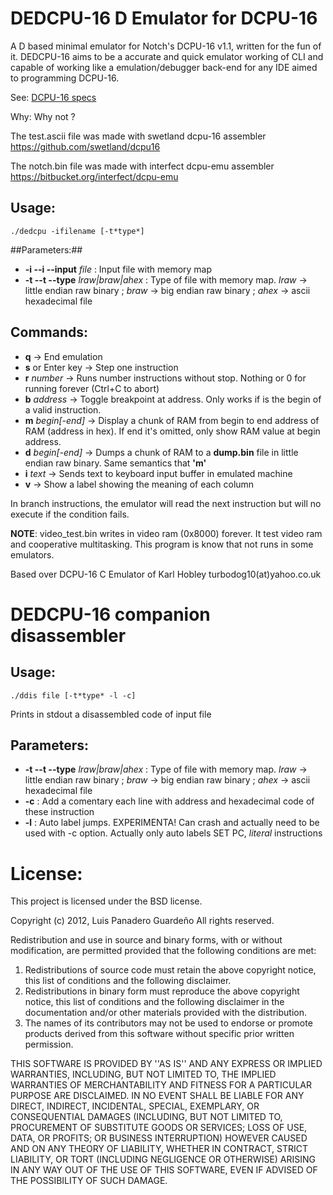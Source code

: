 # DEDCPU-16 D Emulator for DCPU-16 #
A D based minimal emulator for Notch's DCPU-16 v1.1, written for the fun of it.
DEDCPU-16 aims to be a accurate and quick emulator working of CLI and capable of working like a emulation/debugger back-end for any IDE aimed to programming DCPU-16.

See: [DCPU-16 specs](http://0x10c.com/doc/dcpu-16.txt)

Why: Why not ?

The test.ascii file was made with swetland dcpu-16 assembler
<https://github.com/swetland/dcpu16>

The notch.bin file was made with interfect dcpu-emu assembler
<https://bitbucket.org/interfect/dcpu-emu>

## Usage: ##
    ./dedcpu -ifilename [-t*type*]
##Parameters:##
* __-i --i --input__ *file* : Input file with memory map
* __-t --t --type__ *lraw|braw|ahex* : Type of file with memory map. *lraw* -> little endian raw binary ; *braw* -> big endian raw binary ; *ahex* -> ascii hexadecimal file

## Commands: ##
* __q__               -> End emulation
* __s__ or Enter key  -> Step one instruction
* __r__ *number*      -> Runs number instructions without stop. Nothing or 0 for running forever (Ctrl+C to abort)
* __b__ *address*     -> Toggle breakpoint at address. Only works if is the begin of a valid instruction.
* __m__ *begin[-end]* -> Display a chunk of RAM from begin to end address of RAM (address in hex). If end it's omitted, only show RAM value at begin address.
* __d__ *begin[-end]* -> Dumps a chunk of RAM to a __dump.bin__ file in little endian raw binary. Same semantics that __'m'__
* __i__ *text*        -> Sends text to keyboard input buffer in emulated machine
* __v__               -> Show a label showing the meaning of each column

In branch instructions, the emulator will read the next instruction but will no execute if the condition fails.

__NOTE__: video_test.bin writes in video ram (0x8000) forever. It test video ram and cooperative multitasking. This program is know that not runs in some emulators.

Based over DCPU-16 C Emulator of Karl Hobley turbodog10(at)yahoo.co.uk

# DEDCPU-16 companion disassembler #
## Usage: ##
    ./ddis file [-t*type* -l -c]

Prints in stdout a disassembled code of input file
## Parameters: ##
* __-t --t --type__ *lraw|braw|ahex* : Type of file with memory map. *lraw* -> little endian raw binary ; *braw* -> big endian raw binary ; *ahex* -> ascii hexadecimal file
* __-c__ : Add a comentary each line with address and hexadecimal code of these instruction
* __-l__ : Auto label jumps. EXPERIMENTA! Can crash and actually need to be used with -c option. Actually only auto labels SET PC, *literal* instructions


# License: #
This project is licensed under the BSD license.

Copyright (c) 2012, Luis Panadero Guardeño
All rights reserved.

Redistribution and use in source and binary forms, with or without
modification, are permitted provided that the following conditions are met:
1. Redistributions of source code must retain the above copyright
   notice, this list of conditions and the following disclaimer.
2. Redistributions in binary form must reproduce the above copyright
   notice, this list of conditions and the following disclaimer in the
   documentation and/or other materials provided with the distribution.
3. The names of its contributors may not be used to endorse or promote
   products derived from this software without specific prior written permission.

THIS SOFTWARE IS PROVIDED BY <COPYRIGHT HOLDER> ''AS IS'' AND ANY
EXPRESS OR IMPLIED WARRANTIES, INCLUDING, BUT NOT LIMITED TO, THE IMPLIED
WARRANTIES OF MERCHANTABILITY AND FITNESS FOR A PARTICULAR PURPOSE ARE
DISCLAIMED. IN NO EVENT SHALL <COPYRIGHT HOLDER> BE LIABLE FOR ANY
DIRECT, INDIRECT, INCIDENTAL, SPECIAL, EXEMPLARY, OR CONSEQUENTIAL DAMAGES
(INCLUDING, BUT NOT LIMITED TO, PROCUREMENT OF SUBSTITUTE GOODS OR SERVICES;
LOSS OF USE, DATA, OR PROFITS; OR BUSINESS INTERRUPTION) HOWEVER CAUSED AND
ON ANY THEORY OF LIABILITY, WHETHER IN CONTRACT, STRICT LIABILITY, OR TORT
(INCLUDING NEGLIGENCE OR OTHERWISE) ARISING IN ANY WAY OUT OF THE USE OF THIS
SOFTWARE, EVEN IF ADVISED OF THE POSSIBILITY OF SUCH DAMAGE.

